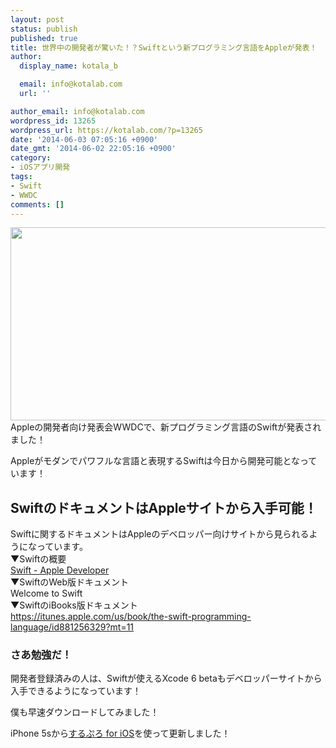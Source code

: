 ```yaml
---
layout: post
status: publish
published: true
title: 世界中の開発者が驚いた！？Swiftという新プログラミング言語をAppleが発表！
author:
  display_name: kotala_b

  email: info@kotalab.com
  url: ''

author_email: info@kotalab.com
wordpress_id: 13265
wordpress_url: https://kotalab.com/?p=13265
date: '2014-06-03 07:05:16 +0900'
date_gmt: '2014-06-02 22:05:16 +0900'
category:
- iOSアプリ開発
tags:
- Swift
- WWDC
comments: []
---
```

<p><img alt="" src="https://kotalab.com/wp-content/uploads/slooProImg_20140603070504.jpg" width="548" height="309" class="slooProImg" /><br />
Appleの開発者向け発表会WWDCで、新プログラミング言語のSwiftが発表されました！</p>
<p>Appleがモダンでパワフルな言語と表現するSwiftは今日から開発可能となっています！<br />
<!--more--></p>
<h2>SwiftのドキュメントはAppleサイトから入手可能！</h2>
<p>Swiftに関するドキュメントはAppleのデベロッパー向けサイトから見られるようになっています。<br />
▼Swiftの概要<br />
<a href="https://developer.apple.com/swift/" target="_blank">Swift - Apple Developer</a><a href="https://b.hatena.ne.jp/entry/https://developer.apple.com/swift/" target="_blank"><img border="0" src="https://b.hatena.ne.jp/entry/image/https://developer.apple.com/swift/" alt="" /></a><br />
▼SwiftのWeb版ドキュメント<br />
<span class="removed_link" title="https://developer.apple.com/library/prerelease/ios/referencelibrary/GettingStarted/LandingPage/index.html">Welcome to Swift</span><a href="https://b.hatena.ne.jp/entry/https://developer.apple.com/library/prerelease/ios/referencelibrary/GettingStarted/LandingPage/index.html" target="_blank"><img border="0" src="https://b.hatena.ne.jp/entry/image/https://developer.apple.com/library/prerelease/ios/referencelibrary/GettingStarted/LandingPage/index.html" alt="" /></a><br />
▼SwiftのiBooks版ドキュメント<br />
<a href="https://itunes.apple.com/us/book/the-swift-programming-language/id881256329?mt=11" target="_blank">https://itunes.apple.com/us/book/the-swift-programming-language/id881256329?mt=11</a></p>
<h3>さあ勉強だ！</h3>
<p>開発者登録済みの人は、Swiftが使えるXcode 6 betaもデベロッパーサイトから入手できるようになっています！</p>
<p>僕も早速ダウンロードしてみました！</p>
<p>iPhone 5sから<a href="https://itunes.apple.com/jp/app/surupuro-for-ios-buroguedita/id436676299?mt=8&uo=4&at=10l4yU" rel="nofollow" target="_blank">するぷろ for iOS</a>を使って更新しました！</p>

